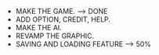 - MAKE THE GAME. --> DONE
- ADD OPTION, CREDIT, HELP.
- MAKE THE AI.
- REVAMP THE GRAPHIC.
- SAVING AND LOADING FEATURE --> 50%